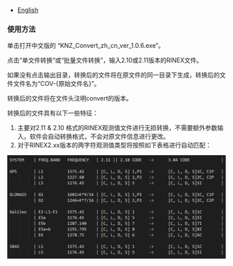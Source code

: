 - [English](Readme.md)

### 使用方法 ###
单击打开中文版的 “KNZ_Convert_zh_cn_ver_1.0.6.exe”。

点击“单文件转换”或“批量文件转换”，输入2.10或2.11版本的RINEX文件。

如果没有点击输出目录，转换后的文件将在原文件的同一目录下生成，转换后的文件文件名为“COV-{原始文件名}”。

转换后的文件将在文件头注明convert的版本。

转换后的文件具有以下一些特征：

1. 主要对2.11 & 2.10 格式的RINEX观测值文件进行无损转换，不需要额外参数输入，软件会自动转换格式，不会对原文件信息进行更改。
2. 对于RINEX2.xx版本的两字符观测值类型将按照如下表格进行自动匹配：

![image](Convert_chart.png)
